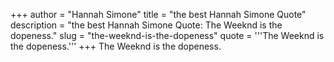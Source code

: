 +++
author = "Hannah Simone"
title = "the best Hannah Simone Quote"
description = "the best Hannah Simone Quote: The Weeknd is the dopeness."
slug = "the-weeknd-is-the-dopeness"
quote = '''The Weeknd is the dopeness.'''
+++
The Weeknd is the dopeness.
